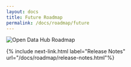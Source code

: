 ```yaml
---
layout: docs
title: Future Roadmap
permalink: /docs/roadmap/future
---
```


![Open Data Hub Roadmap](../../assets/img/pages/docs/roadmap.png "Open Data Hub Roadmap")

{% include next-link.html label="Release Notes" url="/docs/roadmap/release-notes.html"%}
